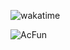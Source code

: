 ![wakatime](https://wakatime.com/badge/user/f9ce3bf2-73cb-497e-ba00-2784c9d97e75.svg)

![AcFun](https://discovery.sunness.dev/311509)
